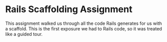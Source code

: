 # Rails Scaffolding Assignment
This assignment walked us through all the code Rails generates for us with a scaffold. This is the first exposure we had to Rails code, so it was treated like a guided tour.
